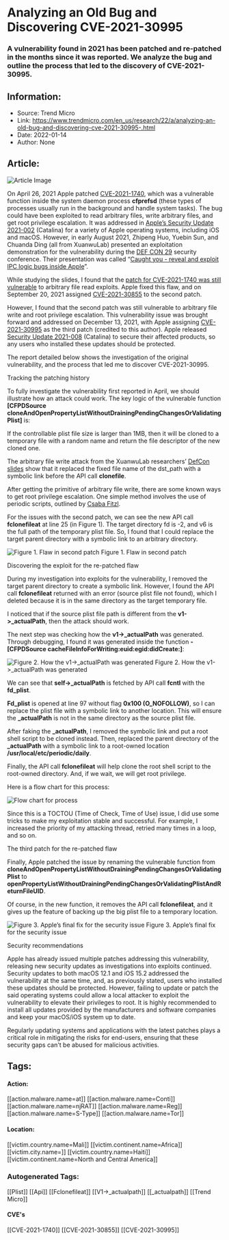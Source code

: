 # Analyzing an Old Bug and Discovering CVE-2021-30995
### A vulnerability found in 2021 has been patched and re-patched in the months since it was reported. We analyze the bug and outline the process that led to the discovery of CVE-2021-30995. 

## Information:
+ Source: Trend Micro
+ Link: https://www.trendmicro.com/en_us/research/22/a/analyzing-an-old-bug-and-discovering-cve-2021-30995-.html
+ Date: 2022-01-14
+ Author: None


## Article:
![Article Image](https://www.trendmicro.com/content/dam/trendmicro/global/en/research/22/a/analyzing-an-old-bug-and-discovering-cve-2021-30995-/Old%20Bug%20CVE%20banner.png)





On April 26, 2021 Apple patched [CVE-2021-1740](https://cve.mitre.org/cgi-bin/cvename.cgi?name=CVE-2021-1740), which was a vulnerable function inside the system daemon process **cfprefsd** (these types of processes usually run in the background and handle system tasks). The bug could have been exploited to read arbitrary files, write arbitrary files, and get root privilege escalation. It was addressed in [Apple’s Security Update 2021-002](https://support.apple.com/kb/DL2072?locale=en_US) (Catalina) for a variety of Apple operating systems, including iOS and macOS. However, in early August 2021, Zhipeng Huo, Yuebin Sun, and Chuanda Ding (all from XuanwuLab) presented an exploitation demonstration for the vulnerability during the [DEF CON 29](https://defcon.org/) security conference. Their presentation was called “[Caught you - reveal and exploit IPC logic bugs inside Apple](https://media.defcon.org/DEF%20CON%2029/DEF%20CON%2029%20presentations/Zhipeng%20Huo%20Yuebin%20Sun%20Chuanda%20Ding%20-%20Caught%20you%20-%20reveal%20and%20exploit%20IPC%20logic%20bugs%20inside%20Apple.pdf)”.


While studying the slides, I found that the [patch for CVE-2021-1740 was still vulnerable](https://jhftss.github.io/CVE-2021-1740-Invalid-Patch/) to arbitrary file read exploits. Apple fixed this flaw, and on September 20, 2021 assigned [CVE-2021-30855](https://cve.mitre.org/cgi-bin/cvename.cgi?name=CVE-2021-30855) to the second patch.


However, I found that the second patch was still vulnerable to arbitrary file write and root privilege escalation. This vulnerability issue was brought forward and addressed on December 13, 2021, with Apple assigning [CVE-2021-30995](https://cve.mitre.org/cgi-bin/cvename.cgi?name=CVE-2021-30995) as the third patch (credited to this author). Apple released [Security Update 2021-008](https://support.apple.com/en-us/HT212981) (Catalina) to secure their affected products, so any users who installed these updates should be protected.


The report detailed below shows the investigation of the original vulnerability, and the process that led me to discover CVE-2021-30995.


Tracking the patching history 


To fully investigate the vulnerability first reported in April, we should illustrate how an attack could work. The key logic of the vulnerable function **[CFPDSource cloneAndOpenPropertyListWithoutDrainingPendingChangesOrValidatingPlist]** is:


If the controllable plist file size is larger than 1MB, then it will be cloned to a temporary file with a random name and return the file descriptor of the new cloned one.


The arbitrary file write attack from the XuanwuLab researchers’ [DefCon slides](https://media.defcon.org/DEF%20CON%2029/DEF%20CON%2029%20presentations/Zhipeng%20Huo%20Yuebin%20Sun%20Chuanda%20Ding%20-%20Caught%20you%20-%20reveal%20and%20exploit%20IPC%20logic%20bugs%20inside%20Apple.pdf) show that it replaced the fixed file name of the dst\_path with a symbolic link before the API call **clonefile**.


After getting the primitive of arbitrary file write, there are some known ways to get root privilege escalation. One simple method involves the use of periodic scripts, outlined by [Csaba Fitzl](https://theevilbit.github.io/beyond/beyond_0019/).


For the issues with the second patch, we can see the new API call **fclonefileat** at line 25 (in Figure 1). The target directory fd is -2, and v6 is the full path of the temporary plist file. So, I found that I could replace the target parent directory with a symbolic link to an arbitrary directory.






![Figure 1. Flaw in second patch](https://marvel-b1-cdn.bc0a.com/f00000000017219/www.trendmicro.com/content/dam/trendmicro/global/en/research/22/a/analyzing-an-old-bug-and-discovering-cve-2021-30995-/Old%20Bug%20CVE%20Figure%201.png)
Figure 1. Flaw in second patch





Discovering the exploit for the re-patched flaw


During my investigation into exploits for the vulnerability, I removed the target parent directory to create a symbolic link. However, I found the API call **fclonefileat** returned with an error (source plist file not found), which I deleted because it is in the same directory as the target temporary file. 


I noticed that if the source plist file path is different from the **v1->\_actualPath**, then the attack should work.


The next step was checking how the **v1->\_actualPath** was generated. Through debugging, I found it was generated inside the function **-[CFPDSource cacheFileInfoForWriting:euid:egid:didCreate:]**:






![Figure 2. How the v1->_actualPath was generated](https://marvel-b1-cdn.bc0a.com/f00000000017219/www.trendmicro.com/content/dam/trendmicro/global/en/research/22/a/analyzing-an-old-bug-and-discovering-cve-2021-30995-/Old%20Bug%20CVE%20Figure%202.png)
Figure 2. How the v1->\_actualPath was generated




We can see that **self->\_actualPath** is fetched by API call **fcntl** with the **fd\_plist**.


**Fd\_plist** is opened at line 97 without flag **0x100 (O\_NOFOLLOW)**, so I can replace the plist file with a symbolic link to another location. This will ensure the **\_actualPath** is not in the same directory as the source plist file.


After faking the **\_actualPath**, I removed the symbolic link and put a root shell script to be cloned instead. Then, replaced the parent directory of the **\_actualPath** with a symbolic link to a root-owned location **/usr/local/etc/periodic/daily**.


Finally, the API call **fclonefileat** will help clone the root shell script to the root-owned directory. And, if we wait, we will get root privilege.


Here is a flow chart for this process:






![Flow chart for process](https://marvel-b1-cdn.bc0a.com/f00000000017219/www.trendmicro.com/content/dam/trendmicro/global/en/research/22/a/analyzing-an-old-bug-and-discovering-cve-2021-30995-/Apple%20Blog-01.png)




Since this is a TOCTOU (Time of Check, Time of Use) issue, I did use some tricks to make my exploitation stable and successful. For example, I increased the priority of my attacking thread, retried many times in a loop, and so on.


The third patch for the re-patched flaw 


Finally, Apple patched the issue by renaming the vulnerable function from **cloneAndOpenPropertyListWithoutDrainingPendingChangesOrValidatingPlist** to **openPropertyListWithoutDrainingPendingChangesOrValidatingPlistAndReturnFileUID**.


Of course, in the new function, it removes the API call **fclonefileat**, and it gives up the feature of backing up the big plist file to a temporary location.






![Figure 3. Apple’s final fix for the security issue](https://marvel-b1-cdn.bc0a.com/f00000000017219/www.trendmicro.com/content/dam/trendmicro/global/en/research/22/a/analyzing-an-old-bug-and-discovering-cve-2021-30995-/Old%20Bug%20CVE%20Figure%203.png)
Figure 3. Apple’s final fix for the security issue




Security recommendations


Apple has already issued multiple patches addressing this vulnerability, releasing new security updates as investigations into exploits continued. Security updates to both macOS 12.1 and iOS 15.2 addressed the vulnerability at the same time, and, as previously stated, users who installed these updates should be protected. However, failing to update or patch the said operating systems could allow a local attacker to exploit the vulnerability to elevate their privileges to root. It is highly recommended to install all updates provided by the manufacturers and software companies and keep your macOS/iOS system up to date.  




Regularly updating systems and applications with the latest patches plays a critical role in mitigating the risks for end-users, ensuring that these security gaps can't be abused for malicious activities.








## Tags:

#### Action:
[[action.malware.name=at]] [[action.malware.name=Conti]] [[action.malware.name=njRAT]] [[action.malware.name=Reg]] [[action.malware.name=S-Type]] [[action.malware.name=Tor]]

#### Location:
[[victim.country.name=Mali]] [[victim.continent.name=Africa]] [[victim.city.name=]] [[victim.country.name=Haiti]] [[victim.continent.name=North and Central America]]

### Autogenerated Tags:
[[Plist]] [[Api]] [[Fclonefileat]] [[V1->_actualpath]] [[_actualpath]] [[Trend Micro]]
#### CVE's
[[CVE-2021-1740]] [[CVE-2021-30855]] [[CVE-2021-30995]]

